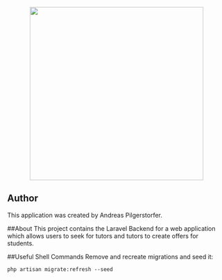<p align="center"><a href="https://laravel.com" target="_blank"><img src="https://raw.githubusercontent.com/laravel/art/master/logo-lockup/5%20SVG/2%20CMYK/1%20Full%20Color/laravel-logolockup-cmyk-red.svg" width="400"></a></p>


## Author
This application was created by Andreas Pilgerstorfer.

##About 
This project contains the Laravel Backend for a web application which allows users to seek for tutors and tutors to create offers for students.

##Useful Shell Commands
Remove and recreate migrations and seed it:

`php artisan migrate:refresh --seed`
